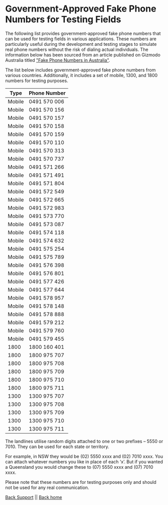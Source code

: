 # Government-Approved Fake Phone Numbers for Testing Fields

The following list provides government-approved fake phone numbers that can be used for testing fields in various applications. These numbers are particularly useful during the development and testing stages to simulate real phone numbers without the risk of dialing actual individuals. The information below has been sourced from an article published on Gizmodo Australia titled ["Fake Phone Numbers in Australia"](https://gizmodo.com.au/2021/02/fake-phone-numbers-australia/). 


The list below includes government-approved fake phone numbers from various countries. Additionally, it includes a set of mobile, 1300, and 1800 numbers for testing purposes.

| Type           | Phone Number           |
| -------------- | ---------------------- |
| Mobile         | 0491 570 006           |
| Mobile         | 0491 570 156           |
| Mobile         | 0491 570 157           |
| Mobile         | 0491 570 158           |
| Mobile         | 0491 570 159           |
| Mobile         | 0491 570 110           |
| Mobile         | 0491 570 313           |
| Mobile         | 0491 570 737           |
| Mobile         | 0491 571 266           |
| Mobile         | 0491 571 491           |
| Mobile         | 0491 571 804           |
| Mobile         | 0491 572 549           |
| Mobile         | 0491 572 665           |
| Mobile         | 0491 572 983           |
| Mobile         | 0491 573 770           |
| Mobile         | 0491 573 087           |
| Mobile         | 0491 574 118           |
| Mobile         | 0491 574 632           |
| Mobile         | 0491 575 254           |
| Mobile         | 0491 575 789           |
| Mobile         | 0491 576 398           |
| Mobile         | 0491 576 801           |
| Mobile         | 0491 577 426           |
| Mobile         | 0491 577 644           |
| Mobile         | 0491 578 957           |
| Mobile         | 0491 578 148           |
| Mobile         | 0491 578 888           |
| Mobile         | 0491 579 212           |
| Mobile         | 0491 579 760           |
| Mobile         | 0491 579 455           |
| 1800           | 1800 160 401           |
| 1800           | 1800 975 707           |
| 1800           | 1800 975 708           |
| 1800           | 1800 975 709           |
| 1800           | 1800 975 710           |
| 1800           | 1800 975 711           |
| 1300           | 1300 975 707           |
| 1300           | 1300 975 708           |
| 1300           | 1300 975 709           |
| 1300           | 1300 975 710           |
| 1300           | 1300 975 711           |

The landlines utilise random digits attached to one or two prefixes – 5550 or 7010. They can be used for each state or territory.

For example, in NSW they would be (02) 5550 xxxx and (02) 7010 xxxx. You can attach whatever numbers you like in place of each ‘x’. But if you wanted a Queensland you would change these to (07) 5550 xxxx and (07) 7010 xxxx.

Please note that these numbers are for testing purposes only and should not be used for any real communication.


[Back Support](/support/SUPPORTLIST.MD) || [Back home](/)